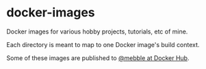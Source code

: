 # docker-images

Docker images for various hobby projects, tutorials, etc of mine.

Each directory is meant to map to one Docker image's build context.

Some of these images are published to [@mebble at Docker Hub](https://hub.docker.com/u/mebble).
